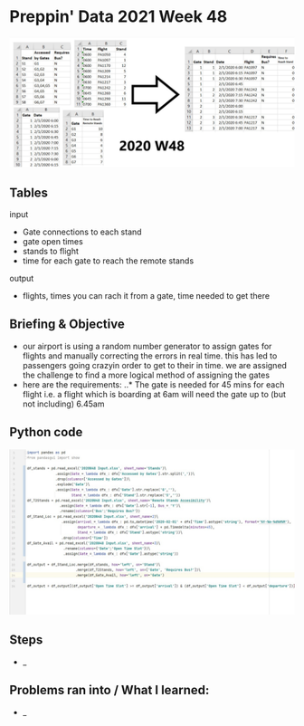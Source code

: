 # Preppin' Data 2021 Week 48
<img src='2020 w48.jpg?raw=true' alt="Python code for bonus charts">

## Tables
input
* Gate connections to each stand
* gate open times
* stands to flight
* time for each gate to reach the remote stands

output
* flights, times you can rach it from a gate, time needed to get there

## Briefing & Objective
* our airport is using a random number generator to assign gates for flights and manually correcting the errors in real time. this has led to passengers going crazyin order to get to their in time. we are assigned the challenge to find a more logical method of assigning the gates
* here are the requirements:
..* The gate is needed for 45 mins for each flight i.e. a flight which is boarding at 6am will need the gate up to (but not including) 6.45am

## Python code
<a href="_.py">
<img src='code snippit.jpg?raw=true' alt="Python code">
</a>

##  Steps
* _

## Problems ran into / What I learned:
* _
